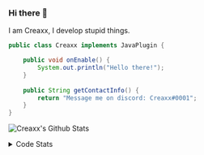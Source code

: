 ### Hi there 👋

I am Creaxx, I develop stupid things. 

```java
public class Creaxx implements JavaPlugin {

    public void onEnable() {
        System.out.println("Hello there!");
    }
    
    public String getContactInfo() {
        return "Message me on discord: Creaxx#0001";
    }
}
```

![Creaxx's Github Stats](https://github-readme-stats.vercel.app/api?username=CreaxxOG&show_icons=true&theme=dark&count_private=true)

<details>
  <summary>Code Stats</summary>

<!--START_SECTION:waka-->
![Code Time](http://img.shields.io/badge/Code%20Time-1%2C310%20hrs%2036%20mins-blue)

![Lines of code](https://img.shields.io/badge/From%20Hello%20World%20I%27ve%20Written-570.9%20thousand%20lines%20of%20code-blue)

**🐱 My GitHub Data** 

> 📦 66.4 kB Used in GitHub's Storage 
 > 
> 🏆 1,697 Contributions in the Year 2023
 > 
> 🚫 Not Opted to Hire
 > 
> 📜 4 Public Repositories 
 > 
> 🔑 2 Private Repositories 
 > 
**I'm a Night 🦉** 

```text
🌞 Morning                280 commits         ██░░░░░░░░░░░░░░░░░░░░░░░   06.82 % 
🌆 Daytime                1749 commits        ███████████░░░░░░░░░░░░░░   42.63 % 
🌃 Evening                2013 commits        ████████████░░░░░░░░░░░░░   49.06 % 
🌙 Night                  61 commits          ░░░░░░░░░░░░░░░░░░░░░░░░░   01.49 % 
```
📅 **I'm Most Productive on Saturday** 

```text
Monday                   487 commits         ███░░░░░░░░░░░░░░░░░░░░░░   11.87 % 
Tuesday                  590 commits         ████░░░░░░░░░░░░░░░░░░░░░   14.38 % 
Wednesday                600 commits         ████░░░░░░░░░░░░░░░░░░░░░   14.62 % 
Thursday                 623 commits         ████░░░░░░░░░░░░░░░░░░░░░   15.18 % 
Friday                   376 commits         ██░░░░░░░░░░░░░░░░░░░░░░░   09.16 % 
Saturday                 754 commits         █████░░░░░░░░░░░░░░░░░░░░   18.38 % 
Sunday                   673 commits         ████░░░░░░░░░░░░░░░░░░░░░   16.40 % 
```


📊 **This Week I Spent My Time On** 

```text
💬 Programming Languages: 
Java                     19 hrs 55 mins      ████████████████░░░░░░░░░   62.89 % 
Kotlin                   5 hrs 56 mins       █████░░░░░░░░░░░░░░░░░░░░   18.75 % 
HTML                     4 hrs 26 mins       ████░░░░░░░░░░░░░░░░░░░░░   14.03 % 
XML                      39 mins             █░░░░░░░░░░░░░░░░░░░░░░░░   02.08 % 
Properties               15 mins             ░░░░░░░░░░░░░░░░░░░░░░░░░   00.84 % 

🔥 Editors: 
IntelliJ                 31 hrs 40 mins      █████████████████████████   100.00 % 
```

**I Mostly Code in Java** 

```text
Java                     54 repos            ███████████████████░░░░░░   77.14 % 
Kotlin                   10 repos            ████░░░░░░░░░░░░░░░░░░░░░   14.29 % 
TypeScript               3 repos             █░░░░░░░░░░░░░░░░░░░░░░░░   04.29 % 
CSS                      2 repos             █░░░░░░░░░░░░░░░░░░░░░░░░   02.86 % 
EJS                      1 repo              ░░░░░░░░░░░░░░░░░░░░░░░░░   01.43 % 
```




 Last Updated on 07/06/2023 12:37:22 UTC
<!--END_SECTION:waka-->
</details>
